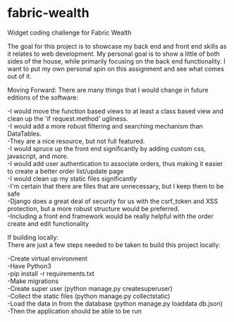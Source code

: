 # fabric-wealth
Widget coding challenge for Fabric Wealth

The goal for this project is to showcase my back end and front end skills as it relates to web development. My personal goal is to show a little of both sides of the house, while primarily focusing on the back end functionality. I want to put my own personal spin on this assignment and see what comes out of it. 



Moving Forward:
There are many things that I would change in future editions of the software:

-I would move the function based views to at least a class based view and clean up the 'if request.method' ugliness.<br />
-I would add a more robust filtering and searching mechanism than DataTables.<br />
-They are a nice resource, but not full featured.<br />
-I would spruce up the front end significantly by adding custom css, javascript, and more.<br />
-I would add user authentication to associate orders, thus making it easier to create a better order list/update page<br />
-I would clean up my static files significantly<br />
-I'm certain that there are files that are unnecessary, but I keep them to be safe<br />
-Django does a great deal of security for us with the csrf_token and XSS protection, but a more robust structure would be preferred.<br />
-Including a front end framework would be really helpful with the order create and edit functionality<br />



If building locally:<br />
There are just a few steps needed to be taken to build this project locally:<br />

-Create virtual environment<br />
-Have Python3<br />
-pip install -r requirements.txt<br />
-Make migrations<br />
-Create super user (python manage.py createsuperuser)<br />
-Collect the static files (python manage.py collectstatic)<br />
-Load the data in from the database (python manage.py loaddata db.json)<br />
-Then the application should be able to be run<br />
